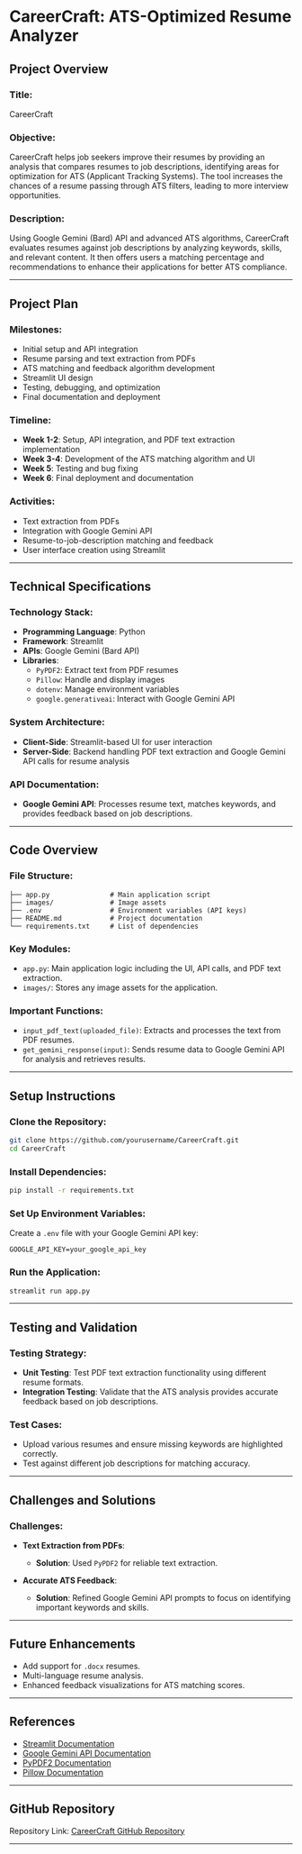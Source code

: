 
# CareerCraft: ATS-Optimized Resume Analyzer

## Project Overview

### Title: 
CareerCraft

### Objective:
CareerCraft helps job seekers improve their resumes by providing an analysis that compares resumes to job descriptions, identifying areas for optimization for ATS (Applicant Tracking Systems). The tool increases the chances of a resume passing through ATS filters, leading to more interview opportunities.

### Description:
Using Google Gemini (Bard) API and advanced ATS algorithms, CareerCraft evaluates resumes against job descriptions by analyzing keywords, skills, and relevant content. It then offers users a matching percentage and recommendations to enhance their applications for better ATS compliance.

---

## Project Plan

### Milestones:
- Initial setup and API integration
- Resume parsing and text extraction from PDFs
- ATS matching and feedback algorithm development
- Streamlit UI design
- Testing, debugging, and optimization
- Final documentation and deployment

### Timeline:
- **Week 1-2**: Setup, API integration, and PDF text extraction implementation
- **Week 3-4**: Development of the ATS matching algorithm and UI
- **Week 5**: Testing and bug fixing
- **Week 6**: Final deployment and documentation

### Activities:
- Text extraction from PDFs
- Integration with Google Gemini API
- Resume-to-job-description matching and feedback
- User interface creation using Streamlit

---

## Technical Specifications

### Technology Stack:
- **Programming Language**: Python
- **Framework**: Streamlit
- **APIs**: Google Gemini (Bard API)
- **Libraries**:
  - `PyPDF2`: Extract text from PDF resumes
  - `Pillow`: Handle and display images
  - `dotenv`: Manage environment variables
  - `google.generativeai`: Interact with Google Gemini API

### System Architecture:
- **Client-Side**: Streamlit-based UI for user interaction
- **Server-Side**: Backend handling PDF text extraction and Google Gemini API calls for resume analysis

### API Documentation:
- **Google Gemini API**: Processes resume text, matches keywords, and provides feedback based on job descriptions.

---

## Code Overview

### File Structure:
```
├── app.py               # Main application script
├── images/              # Image assets
├── .env                 # Environment variables (API keys)
├── README.md            # Project documentation
└── requirements.txt     # List of dependencies
```

### Key Modules:
- `app.py`: Main application logic including the UI, API calls, and PDF text extraction.
- `images/`: Stores any image assets for the application.

### Important Functions:
- `input_pdf_text(uploaded_file)`: Extracts and processes the text from PDF resumes.
- `get_gemini_response(input)`: Sends resume data to Google Gemini API for analysis and retrieves results.

---

## Setup Instructions

### Clone the Repository:
```bash
git clone https://github.com/yourusername/CareerCraft.git
cd CareerCraft
```

### Install Dependencies:
```bash
pip install -r requirements.txt
```

### Set Up Environment Variables:
Create a `.env` file with your Google Gemini API key:
```
GOOGLE_API_KEY=your_google_api_key
```

### Run the Application:
```bash
streamlit run app.py
```

---

## Testing and Validation

### Testing Strategy:
- **Unit Testing**: Test PDF text extraction functionality using different resume formats.
- **Integration Testing**: Validate that the ATS analysis provides accurate feedback based on job descriptions.

### Test Cases:
- Upload various resumes and ensure missing keywords are highlighted correctly.
- Test against different job descriptions for matching accuracy.

---

## Challenges and Solutions

### Challenges:
- **Text Extraction from PDFs**: 
  - **Solution**: Used `PyPDF2` for reliable text extraction.
  
- **Accurate ATS Feedback**: 
  - **Solution**: Refined Google Gemini API prompts to focus on identifying important keywords and skills.

---

## Future Enhancements

- Add support for `.docx` resumes.
- Multi-language resume analysis.
- Enhanced feedback visualizations for ATS matching scores.

---

## References

- [Streamlit Documentation](https://docs.streamlit.io/)
- [Google Gemini API Documentation](https://cloud.google.com/ai/)
- [PyPDF2 Documentation](https://pypdf2.readthedocs.io/en/latest/)
- [Pillow Documentation](https://pillow.readthedocs.io/en/stable/)

---

## GitHub Repository

Repository Link: [CareerCraft GitHub Repository](https://github.com/Varshini2115/CareerCraft)

---

